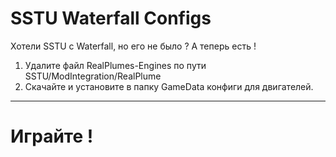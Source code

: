 SSTU Waterfall Configs
======================
Хотели SSTU с Waterfall, но его не было ? А теперь есть !
1. Удалите файл RealPlumes-Engines по пути SSTU/ModIntegration/RealPlume
2. Скачайте и установите в папку GameData конфиги для двигателей.
---
Играйте !
========

